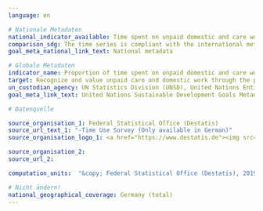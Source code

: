 ```yaml
---
language: en

# Nationale Metadaten
national_indicator_available: Time spent on unpaid domestic and care work
comparison_sdg: The time series is compliant with the international metadata description.
goal_meta_national_link_text: National metadata

# Globale Metadaten
indicator_name: Proportion of time spent on unpaid domestic and care work, by sex, age and location
target: Recognize and value unpaid care and domestic work through the provision of public services, infrastructure and social protection policies and the promotion of shared responsibility within the household and the family as nationally appropriate
un_custodian_agency: UN Statistics Division (UNSD), United Nations Entity for Gender Equality and the Empowerment of Women (UN Women)
goal_meta_link_text: United Nations Sustainable Development Goals Metadata

# Datenquelle

source_organisation_1: Federal Statistical Office (Destatis)
source_url_text_1: "-Time Use Survey (Only available in German)"
source_organisation_logo_1: <a href="https://www.destatis.de"><img src="https://g205sdgs.github.io/sdg-indicators/public/LogosEn/destatis.png" alt="Logo Destatis" /></a>

source_organisation_2:
source_url_2:

computation_units:  "&copy; Federal Statistical Office (Destatis), 2019"

# Nicht ändern!
national_geographical_coverage: Germany (total)
---
```

